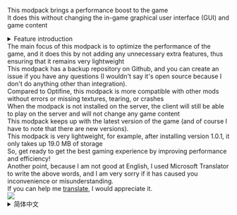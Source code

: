 This modpack brings a performance boost to the game<br>
It does this without changing the in-game graphical user interface (GUI) and game content<br>
<details> <summary>Feature introduction</summary>
Use <a href="https://modrinth.com/mod/async-pack-scan">Async Pack Scan</a> to speed up the loading of resource packs<br>
Use <a href="https://modrinth.com/mod/c2me-fabric">C²ME (Fabric)</a> (<a href="https://modrinth.com/mod/c2me-fabric">Concurrent Chunk Management Engine (Fabric)</a>
) to optimize block-related performance<br>
Use <a href="https://modrinth.com/mod/fps-reducer">FPS Reducer</a> to reduce the performance footprint when the game is in the background<br>
Optimize memory usage with <a href="https://modrinth.com/mod/ferrite-core">FerriteCore</a><br>
Use <a href="https://modrinth.com/mod/immediatelyfast">ImmediatelyFast</a> to improve Instant Mode rendering performance<br>
Use <a href="https://modrinth.com/mod/indium">Indium</a> to provide a rendering API so that mods that use the Fabric Rendering API work at the same time as Sodium<br>
Use <a href="https://modrinth.com/mod/iris">Iris Shaders</a> to provide light and shadow loading so that people who don't know how to use light and shadow loaders don't mess around online and don't use search engines<br>
Use <a href="https://modrinth.com/mod/language-reload">Language Reload</a> to optimize the speed of in-game language switching, and support multi-language selection and multi-language search<br>
Use <a href="https://modrinth.com/mod/lazydfu">LazyDFU</a> to speed up the game's startup (although MOJANG has significantly optimized DFU since 1.19.4, I still added this mod to the modpack to prevent MOJANG from doing bad optimizations in this area as before)<br>
Use <a href="https://modrinth.com/mod/lithium">Lithium</a> to optimize the game system, but not change the game mechanics (although I feel that this passage is weird, but it is the author's exact words).<br>
Use the <a href="https://modrinth.com/mod/modmenu">Mod Menu</a> to help players view mods as well as change mod configurations<br>
Port bug fixes, optimize and improve the game's startup with <a href="https://modrinth.com/mod/modernfix">ModernFix</a> to improve speed and reduce crashes, optimize memory usage<br>
Speed up rendering with <a href="https://modrinth.com/mod/noxesium">Noxesium</a><br>
Use <a href="https://modrinth.com/mod/sodium">Sodium</a> to improve rendering performance and fix some graphics issues<br>
Use <a href="https://modrinth.com/mod/sodium-extra">Sodium Extra</a> to add most of the features of Optify to the Sodium<br>
Use <a href="https://modrinth.com/mod/starlight">Starlight (Fabric)</a> to improve lighting performance and fix lighting bugs (although MOJANG has significantly improved lighting since 1.20, I still added this mod to the mod pack to prevent MOJANG from doing the same negative optimization in this area as it has in the past) (this may be redundant).<br>
Use <a href="https://modrinth.com/mod/threadtweak">ThreadTweak</a> to improve and adjust CPU thread scheduling<br>
Use <a href="https://modrinth.com/mod/fast-ip-ping">fast-ip-ping</a> to speed up server pings<br>
</details>
The main focus of this modpack is to optimize the performance of the game, and it does this by not adding any unnecessary extra features, thus ensuring that it remains very lightweight<br>
This modpack has a backup repository on Github, and you can create an issue if you have any questions (I wouldn't say it's open source because I don't do anything other than integration).<br>
Compared to Optifine, this modpack is more compatible with other mods without errors or missing textures, tearing, or crashes<br>
When the modpack is not installed on the server, the client will still be able to play on the server and will not change any game content<br>
This modpack keeps up with the latest version of the game (and of course I have to note that there are new versions).<br>
This modpack is very lightweight, for example, after installing version 1.0.1, it only takes up 19.0 MB of storage<br>
So, get ready to get the best gaming experience by improving performance and efficiency!<br>
Another point, because I am not good at English, I used Microsoft Translator to write the above words, and I am very sorry if it has caused you inconvenience or misunderstanding.<br>
If you can help me <a href="https://crowdin.com/project/only-optimized">translate</a>, I would appreciate it.<br>
<a title="Crowdin" target="_blank" href="https://crowdin.com/project/only-optimized"><img src="https://badges.crowdin.net/only-optimized/localized.svg"></a>

<details> <summary>简体中文</summary>
这个整合包为游戏带来了性能增强<br>
它无需更改游戏内图形用户界面 （GUI） 和游戏内容即可执行此操作<br>
<details> <summary>功能简介</summary>
使用<a href="https://modrinth.com/mod/async-pack-scan">Async Pack Scan</a>加速资源包的加载<br>
使用<a href="https://modrinth.com/mod/c2me-fabric">C²ME (Fabric)</a>（<a href="https://modrinth.com/mod/c2me-fabric">Concurrent Chunk Management Engine (Fabric)</a>
）优化与区块相关的性能<br>
使用<a href="https://modrinth.com/mod/fps-reducer">FPS Reducer</a>减少游戏处于后台时的性能占用<br>
使用<a href="https://modrinth.com/mod/ferrite-core">FerriteCore</a>优化内存占用<br>
使用<a href="https://modrinth.com/mod/immediatelyfast">ImmediatelyFast</a>提高即时模式渲染性能<br>
使用<a href="https://modrinth.com/mod/indium">Indium</a>提供渲染API让使用Fabric Rendering API的MOD与Sodium同时工作<br>
使用<a href="https://modrinth.com/mod/iris">Iris Shaders</a>提供光影加载，以便不会搞光影加载器的人不会在网上乱问还不用搜索引擎<br>
使用<a href="https://modrinth.com/mod/language-reload">Language Reload</a>优化游戏内语言切换的速度且支持多语言选择和多语言搜索功能<br>
使用<a href="https://modrinth.com/mod/lazydfu">LazyDFU</a>加速游戏启动速度（虽然MOJANG从1.19.4开始显著优化了DFU，但我仍然将此MOD加进整合包内，以此预防MOJANG不会和以往一样在这方面搞负优化）<br>
使用<a href="https://modrinth.com/mod/lithium">Lithium</a>优化游戏系统，但不改变游戏机制（虽然感觉这段话挺怪的，但是是作者的原话）<br>
使用<a href="https://modrinth.com/mod/modmenu">Mod Menu</a>帮助玩家查看MOD以及更改MOD配置<br>
使用<a href="https://modrinth.com/mod/modernfix">ModernFix</a>移植错误修复，优化和改进游戏的启动以提高速度并减少崩溃，优化内存占用<br>
使用<a href="https://modrinth.com/mod/noxesium">Noxesium</a>加快渲染速度<br>
使用<a href="https://modrinth.com/mod/sodium">Sodium</a>提高渲染性能并修复部分图形问题<br>
使用<a href="https://modrinth.com/mod/sodium-extra">Sodium Extra</a>将大部分Optifine的功能加入到Sodium内<br>
使用<a href="https://modrinth.com/mod/starlight">Starlight (Fabric)</a>提升光照性能和修复光照错误（虽然MOJANG从1.20开始显著优化了光照，但我仍然将此MOD加进整合包内，以此预防MOJANG不会和以往一样在这方面搞负优化）（这个可能多此一举）<br>
使用<a href="https://modrinth.com/mod/threadtweak">ThreadTweak</a>改进和调整CPU线程调度<br>
使用<a href="https://modrinth.com/mod/fast-ip-ping">fast-ip-ping</a>加速对服务器ping的速度
</details>
这个整合包的主要重点是优化游戏的性能，它通过不添加任何不必要的额外功能来做到这一点，从而确保它保持非常轻量级<br>
这个整合包有备份仓库在Github上，若有问题可创建Issue询问（我不会说这是开源的，因为我除了整合之外并没有做任何事）<br>
这个整合包相对于Optifine，更能兼容其他的MOD，而不会发生例如贴图错误或丢失，画面撕裂或闪退<br>
这个整合包在服务端没有安装时，客户端依然能游玩服务器，且不会改变任何游戏内容<br>
这个整合包一直跟进游戏的最新版本（当然我也得注意到有新版本）<br>
这个整合包非常轻量，例如在安装版本1.0.1后，仅占用19.0 MB 的存储空间<br>
因此，准备好通过提高性能和效率来获得最棒的游戏体验吧！<br>
还有一点，因为英语不好，所以使用了微软翻译来写出以上的话，若造成了你的阅读不便或者误解，我对此感到非常抱歉<br>
若你能帮助我<a href="https://crowdin.com/project/only-optimized">翻译</a>，不胜感激<br>
<a title="Crowdin" target="_blank" href="https://crowdin.com/project/only-optimized"><img src="https://badges.crowdin.net/only-optimized/localized.svg"></a>
</details>